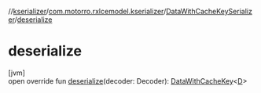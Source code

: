 //[kserializer](../../../index.md)/[com.motorro.rxlcemodel.kserializer](../index.md)/[DataWithCacheKeySerializer](index.md)/[deserialize](deserialize.md)

# deserialize

[jvm]\
open override fun [deserialize](deserialize.md)(decoder: Decoder): [DataWithCacheKey](../../../../base/base/com.motorro.rxlcemodel.base.service/-data-with-cache-key/index.md)&lt;[D](index.md)&gt;
